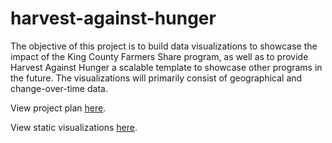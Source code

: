 # harvest-against-hunger
The objective of this project is to build data visualizations to showcase the impact of the King County Farmers Share program, as well as to provide Harvest Against Hunger a scalable template to showcase other programs in the future. The visualizations will primarily consist of geographical and change-over-time data.


View project plan [here](https://docs.google.com/document/d/1Sojg5kTlZZ5urzm4aZR27VEBhX6-xmbT7d9Q6ZgS70M/edit?usp=sharing).

View static visualizations [here](https://jmaynard-zhang.github.io/harvest-against-hunger/).
